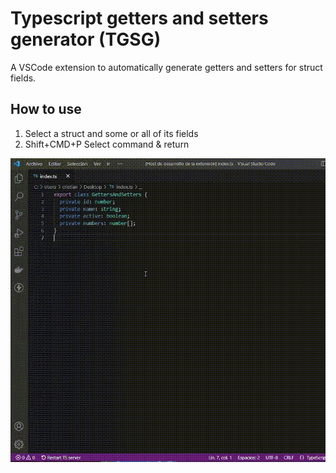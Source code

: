 # Typescript getters and setters generator (TGSG)

A VSCode extension to automatically generate getters and setters for struct fields.

## How to use

1. Select a struct and some or all of its fields
2. Shift+CMD+P Select command & return

![](./images/example.gif)
